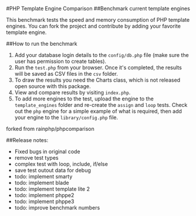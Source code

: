 #PHP Template Engine Comparison
##Benchmark current template engines

This benchmark tests the speed and memory consumption of PHP template engines. You can fork the project and contribute by adding your favorite template engine.

##How to run the benchmark

1. Add your database login details to the `config/db.php` file (make sure the user has permission to create tables).
2. Run the `test.php` from your browser. Once it's completed, the results will be saved as CSV files in the `csv` folder.
3. To draw the results you need the Charts class, which is not released open source with this package.
4. View and compare results by visiting `index.php`.
5. To add more engines to the test, upload the engine to the `template_engines` folder and re-create the `assign` and `loop` tests.
    Check out the `php` engine for a simple example of what is required, then add your engine to the `library/config.php` file.


forked from rainphp/phpcomparison

##Release notes:
- Fixed bugs in original code
- remove test types
- complex test with loop, include, if/else
- save test outout data for debug
- todo: implement smarty
- todo: implement blade
- todo: implement template lite 2
- todo: implement phppe2
- todo: implement phppe3
- todo: improve benchmark numbers


